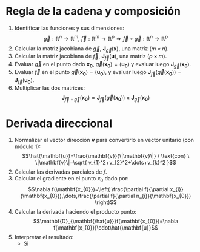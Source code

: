 # Regla de la cadena y composición
1. Identificar las funciones y sus dimensiones: 
	$$\vec{g}:\mathbb{R}^n\to\mathbb{R}^m,\ \vec{f}:\mathbb{R}^m\to \mathbb{R}^p\Rightarrow \vec{f}\circ \vec{g}:\mathbb{R}^n\to \mathbb{R}^p$$
2. Calcular la matriz jacobiana de $\vec{g}$, $\mathbf{J}_{\vec{g}}(\mathbf{x})$, una matriz $(m\times n)$.
3. Calcular la matriz jacobiana de $\vec{f}$, $\mathbf{J}_{\vec{f}}(\mathbf{u})$, una matriz $(p\times m)$.
4. Evaluar $\vec{g}$ en el punto dado $\mathbf{x_{0}}$, $\vec{g}(\mathbf{x_{0}})=(\mathbf{u_{0}})$ y evaluar luego $\mathbf{J}_{\vec{g}}(\mathbf{x_{0}})$.
5. Evaluar $\vec{f}$ en el punto $\vec{g}(\mathbf{x_{0}})=(\mathbf{u_{0}})$, y evaluar luego $\mathbf{J}_{\vec{f}}(\vec{g}(\mathbf{x_{0}}))=\mathbf{J}_{\vec{f}}(\mathbf{u_{0}})$.
6. Multiplicar las dos matrices:
	$$\mathbf{J}_{\vec{f}\circ \vec{g}}(\mathbf{x_{0}})=\mathbf{J}_{\vec{f}}(\vec{g}(\mathbf{x_{0}}))\times \mathbf{J}_{\vec{g}}(\mathbf{x_{0}})$$
# Derivada direccional
1. Normalizar el vector dirección $\mathbf{v}$ para convertirlo en vector unitario (con módulo $1$):
	$$\hat{\mathbf{u}}=\frac{\mathbf{v}}{\|\mathbf{v}\|} \ \text{con} \ \|\mathbf{v}\|=\sqrt{ v_{1}^2+v_{2}^2+\dots+v_{k}^2 }$$
2. Calcular las derivadas parciales de $f$.
3. Calcular el gradiente en el punto $x_{0}$ dado por:
	$$\nabla f(\mathbf{x_{0}})=\left( \frac{\partial f}{\partial x_{i}}(\mathbf{x_{0}}),\dots,\frac{\partial f}{\partial n_{i}}(\mathbf{x_{0}}) \right)$$
4. Calcular la derivada haciendo el producto punto:
	$$\mathbf{D}_{\mathbf{\hat{u}}}f(\mathbf{x_{0}})=\nabla f(\mathbf{x_{0}})\cdot\hat{\mathbf{u}}$$
5. Interpretar el resultado:
	- Si 
